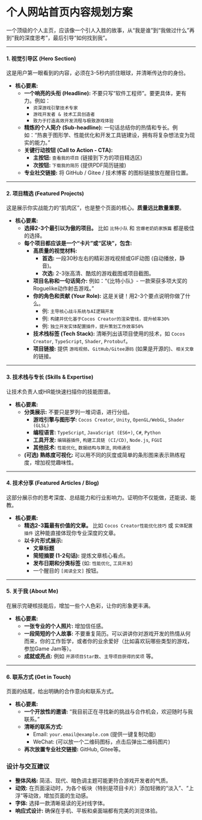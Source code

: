 # 个人网站首页内容规划方案

一个顶级的个人主页，应该像一个引人入胜的故事，从“我是谁”到“我做过什么”再到“我的深度思考”，最后引导“如何找到我”。

---

#### **1. 视觉引导区 (Hero Section)**

这是用户第一眼看到的内容，必须在3-5秒内抓住眼球，并清晰传达你的身份。

*   **核心要素:**
    *   **一个响亮的头衔 (Headline):** 不要只写“软件工程师”。要更具体，更有力。例如：
        *   `资深游戏引擎技术专家`
        *   `游戏开发者 & 技术工具创造者`
        *   `致力于打造高效开发流程与极致游戏体验`
    *   **精炼的个人简介 (Sub-headline):** 一句话总结你的热情和专长。例如：“热衷于图形学、性能优化和开发工具链建设，拥有将复杂想法变为现实的能力。”
    *   **关键行动按钮 (Call to Action - CTA):**
        *   **主按钮:** `查看我的项目` (链接到下方的项目精选区)
        *   **次按钮:** `下载我的简历` (提供PDF简历链接)
    *   **专业社交链接:** 将 GitHub / Gitee / 技术博客 的图标链接放在醒目位置。

---

#### **2. 项目精选 (Featured Projects)**

这是展示你实战能力的“肌肉区”，也是整个页面的核心。**质量远比数量重要**。

*   **核心要素:**
    *   **选择2-3个最引以为傲的项目。** 比如 `比特小队` 和 `宫爆老奶奶家族篇` 都是极佳的选择。
    *   **每个项目都应该是一个“卡片”或“区块”，包含:**
        *   **高质量的视觉材料:**
            *   **首选:** 一段30秒左右的精彩游戏视频或GIF动图 (自动播放，静音)。
            *   **次选:** 2-3张高清、酷炫的游戏截图或项目截图。
        *   **项目名称和一句话简介:** 例如：“《比特小队》- 一款荣获多项大奖的Roguelike动作射击游戏。”
        *   **你的角色和贡献 (Your Role):** 这是关键！用2-3个要点说明你做了什么。
            *   例: `主导核心战斗系统与AI逻辑开发`
            *   例: `构建并优化基于Cocos Creator的渲染管线，提升帧率30%`
            *   例: `独立开发实体配置插件，提升策划工作效率50%`
        *   **技术栈标签 (Tech Stack):** 清晰列出该项目使用的技术，如 `Cocos Creator`, `TypeScript`, `Shader`, `Protobuf`。
        *   **项目链接:** 提供 `游戏视频`、`GitHub/Gitee源码` (如果是开源的)、`相关文章` 的链接。

---

#### **3. 技术栈与专长 (Skills & Expertise)**

让技术负责人或HR能快速扫描你的技能图谱。

*   **核心要素:**
    *   **分类展示:** 不要只是罗列一堆词语，进行分组。
        *   **游戏引擎与图形学:** `Cocos Creator`, `Unity`, `OpenGL/WebGL`, `Shader (GLSL)`
        *   **编程语言:** `TypeScript`, `JavaScript (ES6+)`, `C#`, `Python`
        *   **工具开发:** `编辑器插件`, `构建工具链 (CI/CD)`, `Node.js`, `FGUI`
        *   **其他技术:** `性能优化`, `数据结构与算法`, `网络通信`
    *   **(可选) 熟练度可视化:** 可以用不同的灰度或简单的条形图来表示熟练程度，增加视觉趣味性。

---

#### **4. 技术分享 (Featured Articles / Blog)**

这部分展示你的思考深度、总结能力和行业影响力。证明你不仅能做，还能说、能教。

*   **核心要素:**
    *   **精选2-3篇最有价值的文章。** 比如 `Cocos Creator性能优化技巧` 或 `实体配置插件` 这种能直接体现你专业深度的文章。
    *   **以卡片形式展示:**
        *   **文章标题**
        *   **简短摘要 (1-2句话):** 提炼文章核心看点。
        *   **发布日期和分类标签** (如: `性能优化`, `工具开发`)
        *   一个醒目的 `[阅读全文]` 按钮。

---

#### **5. 关于我 (About Me)**

在展示完硬核技能后，增加一些个人色彩，让你的形象更丰满。

*   **核心要素:**
    *   **一张专业的个人照片:** 增加信任感。
    *   **一段简短的个人故事:** 不要重复简历。可以讲讲你对游戏开发的热情从何而来，你的工作哲学，或者你的业余爱好（比如喜欢玩哪些类型的游戏，参加Game Jam等）。
    *   **成就或亮点:** 例如 `开源项目Star数`、`主导项目获得的奖项` 等。

---

#### **6. 联系方式 (Get in Touch)**

页面的结尾，给出明确的合作意向和联系方式。

*   **核心要素:**
    *   **一个开放性的邀请:** “我目前正在寻找新的挑战与合作机会，欢迎随时与我联系。”
    *   **清晰的联系方式:**
        *   Email: `your.email@example.com` (提供一键复制功能)
        *   WeChat: (可以放一个二维码图标，点击后弹出二维码图片)
    *   **再次放置专业社交链接:** GitHub, Gitee等。

### 设计与交互建议

*   **整体风格:** 简洁、现代、暗色调主题可能更符合游戏开发者的气质。
*   **动效:** 在页面滚动时，为各个板块（特别是项目卡片）添加轻微的“淡入”、“上浮”等动效，增加页面的生动感。
*   **字体:** 选择一款清晰易读的无衬线字体。
*   **响应式设计:** 确保在手机、平板和桌面端都有完美的浏览体验。
